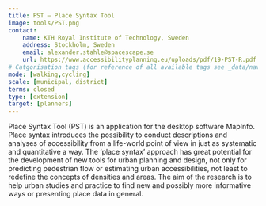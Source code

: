 ```yaml
---
title: PST – Place Syntax Tool
image: tools/PST.png
contact:
    name: KTH Royal Institute of Technology, Sweden 
    address: Stockholm, Sweden 
    email: alexander.stahle@spacescape.se
    url: https://www.accessibilityplanning.eu/uploads/pdf/19-PST-R.pdf 
# Catgorisation tags (for reference of all available tags see _data/navigation_tools.yml file):
mode: [walking,cycling]
scale: [municipal, district]
terms: closed
type: [extension]
target: [planners]
---
```


Place Syntax Tool (PST) is an application for the desktop software MapInfo. Place syntax introduces the possibility to  conduct descriptions and analyses of accessibility from a life-world point of view in just as systematic and quantitative a way. The ‘place syntax’ approach has great potential for the development of new tools for urban planning and design, not only for predicting pedestrian flow or estimating urban accessibilities, not least to redefine the concepts of densities and areas. The aim of the research is to help urban studies and practice to find new and possibly more informative ways or presenting place data in general.